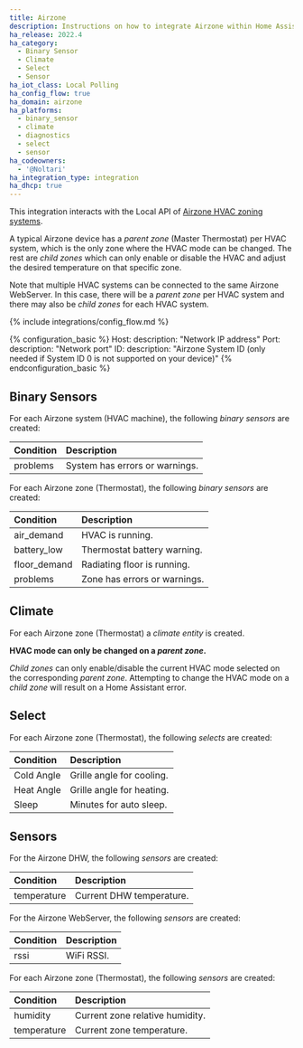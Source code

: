 ```yaml
---
title: Airzone
description: Instructions on how to integrate Airzone within Home Assistant.
ha_release: 2022.4
ha_category:
  - Binary Sensor
  - Climate
  - Select
  - Sensor
ha_iot_class: Local Polling
ha_config_flow: true
ha_domain: airzone
ha_platforms:
  - binary_sensor
  - climate
  - diagnostics
  - select
  - sensor
ha_codeowners:
  - '@Noltari'
ha_integration_type: integration
ha_dhcp: true
---
```


This integration interacts with the Local API of [Airzone HVAC zoning systems](https://www.airzone.es/en/).

A typical Airzone device has a *parent zone* (Master Thermostat) per HVAC system, which is the only zone where the HVAC mode can be changed. The rest are *child zones* which can only enable or disable the HVAC and adjust the desired temperature on that specific zone.

Note that multiple HVAC systems can be connected to the same Airzone WebServer. In this case, there will be a *parent zone* per HVAC system and there may also be *child zones* for each HVAC system.

{% include integrations/config_flow.md %}

{% configuration_basic %}
Host:
  description: "Network IP address"
Port:
  description: "Network port"
ID:
  description: "Airzone System ID (only needed if System ID 0 is not supported on your device)"
{% endconfiguration_basic %}

## Binary Sensors

For each Airzone system (HVAC machine), the following *binary sensors* are created:

| Condition           | Description                        |
| :------------------ | :--------------------------------- |
| problems            | System has errors or warnings.     |

For each Airzone zone (Thermostat), the following *binary sensors* are created:

| Condition           | Description                        |
| :------------------ | :--------------------------------- |
| air_demand          | HVAC is running.                   |
| battery_low         | Thermostat battery warning.        |
| floor_demand        | Radiating floor is running.        |
| problems            | Zone has errors or warnings.       |

## Climate

For each Airzone zone (Thermostat) a *climate entity* is created.

**HVAC mode can only be changed on a *parent zone*.**

*Child zones* can only enable/disable the current HVAC mode selected on the corresponding *parent zone*. Attempting to change the HVAC mode on a *child zone* will result on a Home Assistant error.

## Select

For each Airzone zone (Thermostat), the following *selects* are created:

| Condition           | Description                        |
| :------------------ | :--------------------------------- |
| Cold Angle          | Grille angle for cooling.          |
| Heat Angle          | Grille angle for heating.          |
| Sleep               | Minutes for auto sleep.            |

## Sensors

For the Airzone DHW, the following *sensors* are created:

| Condition           | Description                        |
| :------------------ | :--------------------------------- |
| temperature         | Current DHW temperature.           |

For the Airzone WebServer, the following *sensors* are created:

| Condition           | Description                        |
| :------------------ | :--------------------------------- |
| rssi                | WiFi RSSI.                         |

For each Airzone zone (Thermostat), the following *sensors* are created:

| Condition           | Description                        |
| :------------------ | :--------------------------------- |
| humidity            | Current zone relative humidity.    |
| temperature         | Current zone temperature.          |
